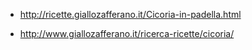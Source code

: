 - http://ricette.giallozafferano.it/Cicoria-in-padella.html

- http://www.giallozafferano.it/ricerca-ricette/cicoria/
